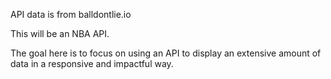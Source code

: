 API data is from balldontlie.io

This will be an NBA API.

The goal here is to focus on using an API to display an extensive amount of data in a responsive and impactful way.
